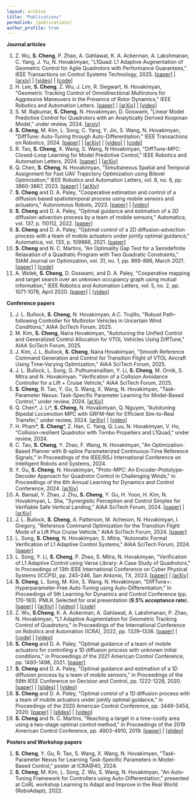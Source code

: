 ```yaml
---
layout: archive
title: "Publications"
permalink: /publications/
author_profile: true
---
```


**Journal articles**
1. Z. Wu, **S. Cheng**, P. Zhao, A. Gahlawat, K. A. Ackerman, A. Lakshmanan, C. Yang, J. Yu, N. Hovakimyan, "L1Quad: L1 Adaptive Augmentation of Geometric Control for Agile Quadrotors with Performance Guarantees," IEEE Transactions on Control Systems Technology, 2025. [\[paper\]](https://ieeexplore.ieee.org/document/10820973) \| [\[arxiv\]](https://arxiv.org/abs/2302.07208) \| [\[video\]](https://youtu.be/18-2OqTRJ50) \| [\[code\]](https://github.com/Sheng-Cheng/ardupilot/tree/ACRL-master-L1AC)
1. H. Lee, **S. Cheng**, Z. Wu, J. Lim, R. Siegwart, N. Hovakimyan, "Geometric Tracking Control of Omnidirectional Multirotors for Aggressive Maneuvers in the Presence of Rotor Dynamics," IEEE Robotics and Automation Letters. [\[paper\]](https://ieeexplore.ieee.org/document/10804067) \| [\[arXiv\]](https://arxiv.org/abs/2209.10024) \| [\[video\]](https://youtu.be/0rpY1bxjegc?si=xYoTVzD3gUKK_iTt)
1. S. M. Rajkumar, **S. Cheng**, N. Hovakimyan, D. Goswami, "Linear Model Predictive Control for Quadrotors with an Analytically Derived Koopman Model," under review, 2024. [\[arxiv\]](https://arxiv.org/abs/2409.12374)
1. **S. Cheng**, M. Kim, L. Song, C. Yang, Y. Jin, S. Wang, N. Hovakimyan, "DiffTune: Auto-Tuning through Auto-Differentiation," IEEE Transactions on Robotics, 2024. [\[paper\]](https://ieeexplore.ieee.org/abstract/document/10599619) \| [\[arXiv\]](https://arxiv.org/abs/2209.10021) \| [\[video\]](https://youtu.be/g42UxcIHUdg) \|  [\[code\]](https://github.com/Sheng-Cheng/DiffTuneOpenSource)
1. R. Tao, **S. Cheng**, X. Wang, S. Wang, N Hovakimyan, "DiffTune-MPC: Closed-Loop Learning for Model Predictive Control," IEEE Robotics and Automation Letters, 2024. [\[paper\]](https://ieeexplore.ieee.org/abstract/document/10584257) \| [\[arXiv\]](https://arxiv.org/abs/2312.11384)
1. Q. Chen, **S. Cheng**, N. Hovakimyan, "Simultaneous Spatial and Temporal Assignment for Fast UAV Trajectory Optimization using Bilevel Optimization," IEEE Robotics and Automation Letters, vol. 8, no. 6, pp. 3860-3867, 2023. [\[paper\]](https://ieeexplore.ieee.org/document/10117594) \| [\[arXiv\]](https://arxiv.org/abs/2211.15902)
1. **S. Cheng** and D. A. Paley, "Cooperative estimation and control of a diffusion based spatiotemporal process using mobile sensors and actuators," Autonomous Robots, 2023. [\[paper\]](https://link.springer.com/article/10.1007/s10514-023-10105-9) \| [\[video\]](https://youtu.be/i8Lms1cOoyI)
1. **S. Cheng** and D. A. Paley, "Optimal guidance and estimation of a 2D diffusion-advection process by a team of mobile sensors," Automatica, vol. 137, p. 110112, 2022. [\[paper\]](https://www.sciencedirect.com/science/article/pii/S0005109821006415)
1. **S. Cheng** and D. A. Paley, "Optimal control of a 2D diffusion-advection process with a team of mobile actuators under jointly optimal guidance," Automatica, vol. 133, p. 109866, 2021. [\[paper\]](https://www.sciencedirect.com/science/article/pii/S0005109821003873?dgcid=author)
1. **S. Cheng** and N. C. Martins, "An Optimality Gap Test for a Semidefinite Relaxation of a Quadratic Program with Two Quadratic Constraints," SIAM Journal on Optimization, vol. 31, no. 1, pp. 866-886, March 2021. [\[paper\]](https://epubs.siam.org/doi/abs/10.1137/19M1273761) \| [\[code\]](https://github.com/Sheng-Cheng/QC2QP-SDR-Optimality-Gap-Test)
1. A. Wolek, **S. Cheng**, D. Goswami, and D. A. Paley, "Cooperative mapping and target search over an unknown occupancy graph using mutual information," IEEE Robotics and Automation Letters, vol. 5, no. 2, pp. 1071-1078, April 2020. [\[paper\]](https://ieeexplore.ieee.org/abstract/document/8957494) \| [\[video\]](xx)
<!---
. *S. Cheng*, "[http://hdl.handle.net/1903/21417 Reaching a target within a GPS-denied or costly area: a two-stage optimal control approach]," M.S. Thesis, University of Maryland, College Park, MD, 2018.
--->

**Conference papers**
1. J. L. Bullock, **S. Cheng**, N. Hovakimyan, A.C. Trujillo, "Robust Path-following Controller for Multirotor Vehicles in Uncertain Wind Conditions," AIAA SciTech Forum, 2025.
1. M. Kim, **S. Cheng**, Naira Hovakimyan, "Autotuning the Unified Control and Generalized Control Allocation for VTOL Vehicles Using DiffTune," AIAA SciTech Forum, 2025.
1. J. Kim, J. L. Bullock, **S. Cheng**, Naira Hovakimyan, "Smooth Reference Command Generation and Control for Transition Flight of VTOL Aircraft Using Time-Varying Optimization," AIAA SciTech Forum, 2025.
1. J. L. Bullock, L. Song, G. Puthumanaillam, Y. Li, **S. Cheng**, M. Ornik, S. Mitra and N. Hovakimyan. "Verification of a Collision Avoidance Controller for a Lift + Cruise Vehicle," AIAA SciTech Forum, 2025.
1. **S. Cheng**, R. Tao, Y. Gu, S. Wang, X. Wang, N. Hovakimyan, "Task-Parameter Nexus: Task-Specific Parameter Learning for Model-Based Control," under review, 2024. [\[arXiv\]](https://arxiv.org/abs/2412.12448)
1. Q. Chen*, J. Li*, **S. Cheng**, N. Hovakimyan, Q. Nguyen, "Autotuning Bipedal Locomotion MPC with GRFM-Net for Efficient Sim-to-Real Transfer," under review, 2024. [\[arXiv\]](https://arxiv.org/abs/2409.15710) | [\[video\]](https://youtu.be/bfrBW2hIT1M?si=W5yjNFAxlgv88rm1)
1. H. Pham*, **S. Cheng***, Z. Han, C. Yang, Q. Luu, N. Hovakimyan, V. Ho, "Collision-resilient Quadrotor with Tombo Propellers and L1Quad," under review, 2024.
1. C. Tao, **S. Cheng**, Y. Zhao, F. Wang, N. Hovakimyan, "An Optimization-Based Planner with B-spline Parameterized Continuous-Time Reference Signals," in Proceedings of the IEEE/RSJ International Conference on Intelligent Robots and Systems, 2024.
1. Y. Gu, **S. Cheng**, N. Hovakimyan, "Proto-MPC: An Encoder-Prototype-Decoder Approach for Quadrotor Control in Challenging Winds," in Proceedings of the 6th Annual Learning for Dynamics and Control Conference, 2024. [\[arXiv\]](https://arxiv.org/abs/2401.15508)
1. A. Bansal, Y. Zhao, J. Zhu, **S. Cheng**, Y. Gu, H. Yoon, H. Kim, N. Hovakimyan, L. Sha, "Synergistic Perception and Control Simplex for Verifiable Safe Vertical Landing,” AIAA SciTech Forum, 2024. [\[paper\]](https://arc.aiaa.org/doi/abs/10.2514/6.2024-1167) \| [\[arXiv\]](https://arxiv.org/abs/2312.02937)
1. J. L. Bullock, **S. Cheng**, A. Patterson, M. Acheson, N. Hovakimyan, I. Gregory, "Reference Command Optimization for the Transition Flight Mode of a Lift Plus Cruise Vehicle," AIAA SciTech Forum, 2024. [\[paper\]](https://arc.aiaa.org/doi/abs/10.2514/6.2024-0721)
1. L. Song, **S. Cheng**, N. Hovakimyan, S. Mitra, "Automatic Formal Verification of L1 Adaptive Control Systems," AIAA SciTech Forum, 2024.  [\[paper\]](https://arc.aiaa.org/doi/abs/10.2514/6.2024-1165)
1. L. Song, Y. Li, **S. Cheng**, P. Zhao, S. Mitra, N. Hovakimyan, "Verification of L1 Adaptive Control using Verse Library: A Case Study of Quadrotors," In Proceedings of 13th IEEE International Conference on Cyber Physical Systems (ICCPS), pp. 245–246, San Antonio, TX, 2023. [\[paper\]](https://dl.acm.org/doi/10.1145/3576841.3589618) \| [\[arXiv\]](https://arxiv.org/abs/2303.13819)
1. **S. Cheng**, L. Song, M. Kim, S. Wang, N. Hovakimyan, "DiffTune+: Hyperparameter-Free Auto-Tuning using Auto-Differentiation," In Proceedings of 5th Learning for Dynamics and Control Conference (pp. 170-183). PMLR. Selected for oral presentation (**9.5% acceptance rate**). [\[paper\]](https://proceedings.mlr.press/v211/cheng23b/cheng23b.pdf) \| [\[arXiv\]](https://arxiv.org/abs/2212.03194) \| [\[video\]](https://www.youtube.com/live/9dk6tRNxUU8?feature=share&t=22479) \| [\[code\]](https://github.com/Sheng-Cheng/DiffTuneOpenSource)
1. Z. Wu, **S.Cheng**, K. A. Ackerman, A. Gahlawat, A. Lakshmanan, P. Zhao, N. Hovakimyan, "L1 Adaptive Augmentation for Geometric Tracking Control of Quadrotors," in Proceedings of the International Conference on Robotics and Automation (ICRA), 2022, pp. 1329–1336. [\[paper\]](https://ieeexplore.ieee.org/document/9811946) \| [\[code\]](https://github.com/HovakimyanResearch/L1-Mambo) \| [\[video\]](https://youtu.be/25Z7iAkZ5xw)
1. **S. Cheng** and D. A. Paley, "Optimal guidance of a team of mobile actuators for controlling a 1D diffusion process with unknown initial conditions," in Proceedings of the 2021 American Control Conference, pp. 1493-1498, 2021. [\[paper\]](https://ieeexplore.ieee.org/document/9483247)
1. **S. Cheng** and D. A. Paley, "Optimal guidance and estimation of a 1D diffusion process by a team of mobile sensors," in Proceedings of the 59th IEEE Conference on Decision and Control, pp. 1222-1228, 2020. [\[paper\]](https://ieeexplore.ieee.org/document/9303985) \| [\[slides\]](file/CDC_2020_slides.pdf) \| [\[video\]](https://youtu.be/wMje3es4z2w)
1. **S. Cheng** and D. A. Paley, "Optimal control of a 1D diffusion process with a team of mobile actuators under jointly optimal guidance," in Proceedings of the 2020 American Control Conference, pp. 3449-3454, 2020. [\[paper\]](https://ieeexplore.ieee.org/abstract/document/9147830) \| [\[slides\]](file/ACC2020_slides_noBackup_public.pptx) \| [\[video\]](https://youtu.be/0avnDGVcMyc)
1. **S. Cheng** and N. C. Martins, "Reaching a target in a time-costly area using a two-stage optimal control method," in Proceedings of the 2019 American Control Conference, pp. 4903-4910, 2019. [\[paper\]](https://ieeexplore.ieee.org/document/8815119) \| [\[slides\]](file/ACC_2019_Slide.pdf) 

**Posters and Workshop papers**
1. **S. Cheng**, Y. Gu, R. Tao, S. Wang, X. Wang, N. Hovakimyan, "Task-Parameter Nexus for Learning Task-Specific Parameters in Model-Based Control," poster at ICRA@40, 2024.
1. **S. Cheng**, M. Kim, L. Song, Z. Wu, S. Wang, N. Hovakimyan, "An Auto-Tuning Framework for Controllers using Auto-Differentiation," presented at CoRL workshop Learning to Adapt and Improve in the Real World (RoboAdapt), 2022.


